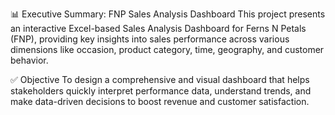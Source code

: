 📊 Executive Summary: FNP Sales Analysis Dashboard
This project presents an interactive Excel-based Sales Analysis Dashboard for Ferns N Petals (FNP), providing key insights into sales performance across various dimensions like occasion, product category, time, geography, and customer behavior.

✅ Objective
To design a comprehensive and visual dashboard that helps stakeholders quickly interpret performance data, understand trends, and make data-driven decisions to boost revenue and customer satisfaction.
